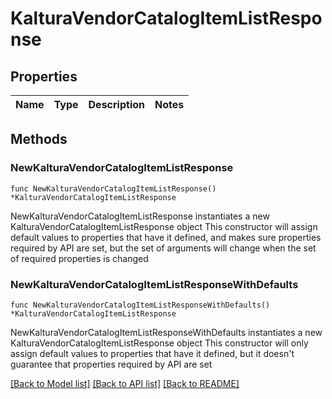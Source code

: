 # KalturaVendorCatalogItemListResponse

## Properties

Name | Type | Description | Notes
------------ | ------------- | ------------- | -------------

## Methods

### NewKalturaVendorCatalogItemListResponse

`func NewKalturaVendorCatalogItemListResponse() *KalturaVendorCatalogItemListResponse`

NewKalturaVendorCatalogItemListResponse instantiates a new KalturaVendorCatalogItemListResponse object
This constructor will assign default values to properties that have it defined,
and makes sure properties required by API are set, but the set of arguments
will change when the set of required properties is changed

### NewKalturaVendorCatalogItemListResponseWithDefaults

`func NewKalturaVendorCatalogItemListResponseWithDefaults() *KalturaVendorCatalogItemListResponse`

NewKalturaVendorCatalogItemListResponseWithDefaults instantiates a new KalturaVendorCatalogItemListResponse object
This constructor will only assign default values to properties that have it defined,
but it doesn't guarantee that properties required by API are set


[[Back to Model list]](../README.md#documentation-for-models) [[Back to API list]](../README.md#documentation-for-api-endpoints) [[Back to README]](../README.md)


